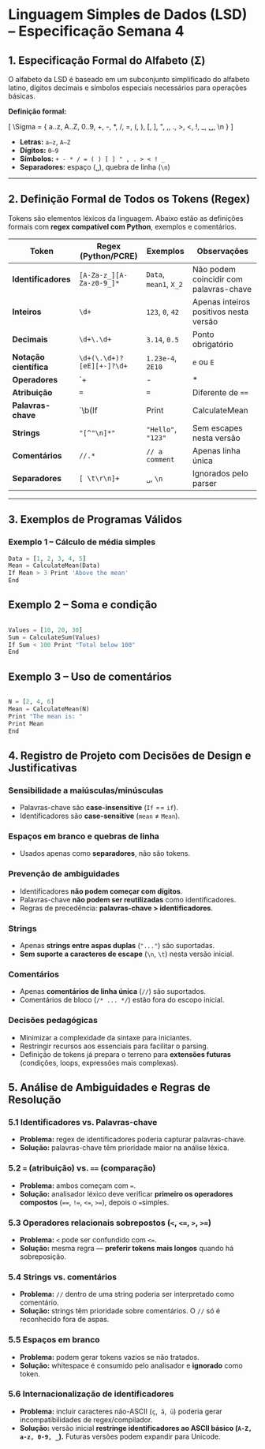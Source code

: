 # Linguagem Simples de Dados (LSD) – Especificação Semana 4

## 1. Especificação Formal do Alfabeto (Σ)

O alfabeto da LSD é baseado em um subconjunto simplificado do alfabeto latino, dígitos decimais e símbolos especiais necessários para operações básicas.

**Definição formal:**

\[
\Sigma = \{ a..z, A..Z, 0..9, +, -, *, /, =, (, ), [, ], ", ,, ., >, <, !, \_, ␣, \n \}
\]

- **Letras:** `a–z`, `A–Z`  
- **Dígitos:** `0–9`  
- **Símbolos:** `+ - * / = ( ) [ ] " , . > < ! _`   
- **Separadores:** espaço (`␣`), quebra de linha (`\n`)  

---

## 2. Definição Formal de Todos os Tokens (Regex)

Tokens são elementos léxicos da linguagem. Abaixo estão as definições formais com **regex compatível com Python**, exemplos e comentários.

| **Token**            | **Regex (Python/PCRE)**                  | **Exemplos**             | **Observações** |
|-----------------------|------------------------------------------|--------------------------|-----------------|
| **Identificadores**   | `[A-Za-z_][A-Za-z0-9_]*`                 | `Data`, `mean1`, `X_2`   | Não podem coincidir com palavras-chave |
| **Inteiros**          | `\d+`                                   | `123`, `0`, `42`         | Apenas inteiros positivos nesta versão |
| **Decimais**          | `\d+\.\d+`                              | `3.14`, `0.5`            | Ponto obrigatório |
| **Notação científica**| `\d+(\.\d+)?[eE][+-]?\d+`               | `1.23e-4`, `2E10`        | `e` ou `E` |
| **Operadores**        | `\+|\-|\*|/|==|!=|>=|<=|>|<`            | `+`, `-`, `*`, `/`, `<=` | Inclui relacionais |
| **Atribuição**        | `=`                                     | `=`                      | Diferente de `==` |
| **Palavras-chave**    | `\b(If|Print|CalculateMean|CalculateSum|End)\b` | `If`, `End` | São **case-insensitive** |
| **Strings**           | `"[^"\n]*"`                             | `"Hello"`, `"123"`       | Sem escapes nesta versão |
| **Comentários**       | `//.*`                                  | `// a comment`           | Apenas linha única |
| **Separadores**       | `[ \t\r\n]+`                            | `␣`, `\n`                | Ignorados pelo parser |

---

## 3. Exemplos de Programas Válidos

### Exemplo 1 – Cálculo de média simples
```python
Data = [1, 2, 3, 4, 5]
Mean = CalculateMean(Data)
If Mean > 3 Print 'Above the mean'
End

```

## Exemplo 2 – Soma e condição

```python

Values = [10, 20, 30]
Sum = CalculateSum(Values)
If Sum < 100 Print "Total below 100"
End

```

## Exemplo 3 – Uso de comentários

```python

N = [2, 4, 6]
Mean = CalculateMean(N)
Print "The mean is: "
Print Mean
End

```

## 4. Registro de Projeto com Decisões de Design e Justificativas

### Sensibilidade a maiúsculas/minúsculas
- Palavras-chave são **case-insensitive** (`If` == `if`).  
- Identificadores são **case-sensitive** (`mean` ≠ `Mean`).  

### Espaços em branco e quebras de linha
- Usados apenas como **separadores**, não são tokens.  

### Prevenção de ambiguidades
- Identificadores **não podem começar com dígitos**.  
- Palavras-chave **não podem ser reutilizadas** como identificadores.
- Regras de precedência: **palavras-chave > identificadores**. 

### Strings
- Apenas **strings entre aspas duplas** (`"..."`) são suportadas.  
- **Sem suporte a caracteres de escape** (`\n`, `\t`) nesta versão inicial.  

### Comentários
- Apenas **comentários de linha única** (`//`) são suportados.  
- Comentários de bloco (`/* ... */`) estão fora do escopo inicial.  

### Decisões pedagógicas
- Minimizar a complexidade da sintaxe para iniciantes.  
- Restringir recursos aos essenciais para facilitar o parsing.  
- Definição de tokens já prepara o terreno para **extensões futuras** (condições, loops, expressões mais complexas).  
  

## 5. Análise de Ambiguidades e Regras de Resolução

### 5.1 Identificadores vs. Palavras-chave

- **Problema:** regex de identificadores poderia capturar palavras-chave.
- **Solução:** palavras-chave têm prioridade maior na análise léxica.

### 5.2 `=` (atribuição) vs. `==` (comparação)

- **Problema:** ambos começam com `=`.
- **Solução:** analisador léxico deve verificar **primeiro os operadores compostos** (`==`, `!=`, `<=`, `>=`), depois o `=`simples.

### 5.3 Operadores relacionais sobrepostos (`<`, `<=`, `>`, `>=`)

- **Problema:** `<` pode ser confundido com `<=`.
- **Solução:** mesma regra — **preferir tokens mais longos** quando há sobreposição.

### 5.4 Strings vs. comentários

- **Problema:** `//` dentro de uma string poderia ser interpretado como comentário.
- **Solução:** strings têm prioridade sobre comentários. O `//` só é reconhecido fora de aspas.

### 5.5 Espaços em branco
- **Problema:** podem gerar tokens vazios se não tratados.
- **Solução:** whitespace é consumido pelo analisador e **ignorado** como token.

### 5.6 Internacionalização de identificadores
- **Problema:** incluir caracteres não-ASCII (`ç`,` ã`,` ü`) poderia gerar incompatibilidades de regex/compilador.
- **Solução:** versão inicial **restringe identificadores ao ASCII básico (`A-Z, a-z, 0-9, _`).** Futuras versões podem expandir para Unicode.


